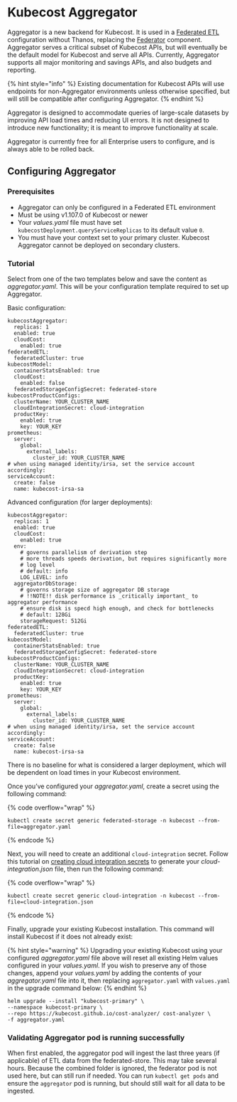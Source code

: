 # Kubecost Aggregator

Aggregator is a new backend for Kubecost. It is used in a [Federated ETL](federated-etl.md) configuration without Thanos, replacing the [Federator](federated-etl.md#other-components) component. Aggregator serves a critical subset of Kubecost APIs, but will eventually be the default model for Kubecost and serve all APIs. Currently, Aggregator supports all major monitoring and savings APIs, and also budgets and reporting.

{% hint style="info" %}
Existing documentation for Kubecost APIs will use endpoints for non-Aggregator environments unless otherwise specified, but will still be compatible after configuring Aggregator.
{% endhint %}

Aggregator is designed to accommodate queries of large-scale datasets by improving API load times and reducing UI errors. It is not designed to introduce new functionality; it is meant to improve functionality at scale.

Aggregator is currently free for all Enterprise users to configure, and is always able to be rolled back.

## Configuring Aggregator

### Prerequisites

* Aggregator can only be configured in a Federated ETL environment
* Must be using v1.107.0 of Kubecost or newer
* Your _values.yaml_ file must have set `kubecostDeployment.queryServiceReplicas` to its default value `0`.
* You must have your context set to your primary cluster. Kubecost Aggregator cannot be deployed on secondary clusters.

### Tutorial

Select from one of the two templates below and save the content as _aggregator.yaml_. This will be your configuration template required to set up Aggregator.

Basic configuration:

```
kubecostAggregator:
  replicas: 1
  enabled: true
  cloudCost:
    enabled: true
federatedETL:
  federatedCluster: true
kubecostModel:
  containerStatsEnabled: true
  cloudCost:
    enabled: false
  federatedStorageConfigSecret: federated-store
kubecostProductConfigs:
  clusterName: YOUR_CLUSTER_NAME
  cloudIntegrationSecret: cloud-integration
  productKey:
    enabled: true
    key: YOUR_KEY
prometheus:
  server:
    global:
      external_labels:
        cluster_id: YOUR_CLUSTER_NAME
# when using managed identity/irsa, set the service account accordingly:
serviceAccount:
  create: false
  name: kubecost-irsa-sa
```

Advanced configuration (for larger deployments):

```
kubecostAggregator:
  replicas: 1
  enabled: true
  cloudCost:
    enabled: true
  env:
    # governs parallelism of derivation step
    # more threads speeds derivation, but requires significantly more 
    # log level
    # default: info
    LOG_LEVEL: info
  aggregatorDbStorage:
    # governs storage size of aggregator DB storage
    # !!NOTE!! disk performance is _critically important_ to aggregator performance
    # ensure disk is specd high enough, and check for bottlenecks
    # default: 128Gi
    storageRequest: 512Gi
federatedETL:
  federatedCluster: true
kubecostModel:
  containerStatsEnabled: true
  federatedStorageConfigSecret: federated-store
kubecostProductConfigs:
  clusterName: YOUR_CLUSTER_NAME
  cloudIntegrationSecret: cloud-integration
  productKey:
    enabled: true
    key: YOUR_KEY
prometheus:
  server:
    global:
      external_labels:
        cluster_id: YOUR_CLUSTER_NAME
# when using managed identity/irsa, set the service account accordingly:
serviceAccount:
  create: false
  name: kubecost-irsa-sa
```

There is no baseline for what is considered a larger deployment, which will be dependent on load times in your Kubecost environment.

Once you’ve configured your _aggregator.yaml_, create a secret using the following command:

{% code overflow="wrap" %}
```
kubectl create secret generic federated-storage -n kubecost --from-file=aggregator.yaml
```
{% endcode %}

Next, you will need to create an additional `cloud-integration` secret. Follow this tutorial on [creating cloud integration secrets](../../cloud-integration/multi-cloud.md#step-2-create-cloud-integration-secret) to generate your _cloud-integration.json_ file, then run the following command:

{% code overflow="wrap" %}
```
kubectl create secret generic cloud-integration -n kubecost --from-file=cloud-integration.json
```
{% endcode %}

Finally, upgrade your existing Kubecost installation. This command will install Kubecost if it does not already exist:

{% hint style="warning" %}
Upgrading your existing Kubecost using your configured _aggregator.yaml_ file above will reset all existing Helm values configured in your _values.yaml_. If you wish to preserve any of those changes, append your _values.yaml_ by adding the contents of your _aggregator.yaml_ file into it, then replacing `aggregator.yaml` with `values.yaml` in the upgrade command below:
{% endhint %}

```
helm upgrade --install "kubecost-primary" \
--namespace kubecost-primary \
--repo https://kubecost.github.io/cost-analyzer/ cost-analyzer \
-f aggregator.yaml
```

### Validating Aggregator pod is running successfully

When first enabled, the aggregator pod will ingest the last three years (if applicable) of ETL data from the federated-store. This may take several hours. Because the combined folder is ignored, the federator pod is not used here, but can still run if needed. You can run `kubectl get pods` and ensure the `aggregator` pod is running, but should still wait for all data to be ingested.
